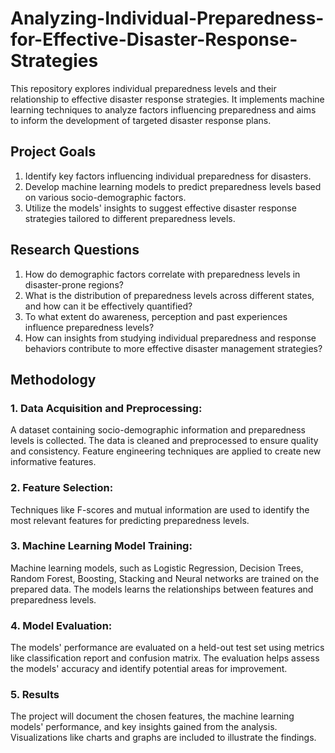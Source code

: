 # Analyzing-Individual-Preparedness-for-Effective-Disaster-Response-Strategies
This repository explores individual preparedness levels and their relationship to effective disaster response strategies. It implements machine learning techniques to analyze factors influencing preparedness and aims to inform the development of targeted disaster response plans.

## Project Goals

1. Identify key factors influencing individual preparedness for disasters.
2. Develop machine learning models to predict preparedness levels based on various socio-demographic factors.
3. Utilize the models' insights to suggest effective disaster response strategies tailored to different preparedness levels.

## Research Questions
1. How do demographic factors correlate with preparedness levels in disaster-prone regions?
2. What is the distribution of preparedness levels across different states, and how can it be effectively quantified?
3. To what extent do awareness, perception and past experiences influence preparedness levels?
4. How can insights from studying individual preparedness and response behaviors contribute to more effective disaster management strategies?

## Methodology

### 1. Data Acquisition and Preprocessing:

A dataset containing socio-demographic information and preparedness levels is collected.
The data is cleaned and preprocessed to ensure quality and consistency.
Feature engineering techniques are applied to create new informative features.

### 2. Feature Selection:

Techniques like F-scores and mutual information are used to identify the most relevant features for predicting preparedness levels.

### 3. Machine Learning Model Training:

Machine learning models, such as Logistic Regression, Decision Trees, Random Forest, Boosting, Stacking and Neural networks are trained on the prepared data.
The models learns the relationships between features and preparedness levels.

### 4. Model Evaluation:

The models' performance are evaluated on a held-out test set using metrics like classification report and confusion matrix.
The evaluation helps assess the models' accuracy and identify potential areas for improvement.

### 5. Results

The project will document the chosen features, the machine learning models' performance, and key insights gained from the analysis.
Visualizations like charts and graphs are included to illustrate the findings.

